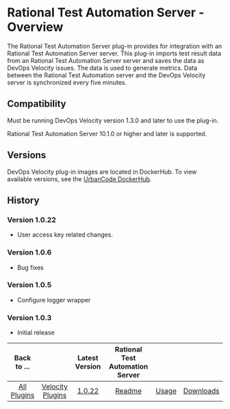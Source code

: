 
# Rational Test Automation Server - Overview

The Rational Test Automation Server plug-in provides for integration with an Rational Test Automation Server server. This plug-in imports test result data from an Rational Test Automation Server server and saves the data as DevOps Velocity issues. The data is used to generate metrics. Data between the Rational Test Automation server and the DevOps Velocity server is synchronized every five minutes.

## Compatibility

Must be running DevOps Velocity version 1.3.0 and later to use the plug-in.

Rational Test Automation Server 10.1.0 or higher and later is supported.

## Versions

DevOps Velocity plug-in images are located in DockerHub. To view available versions, see the [UrbanCode DockerHub](https://hub.docker.com/r/urbancode/ucv-ext-rtas/tags).

## History

### Version 1.0.22

* User access key related changes.

### Version 1.0.6

* Bug fixes

### Version 1.0.5

* Configure logger wrapper

### Version 1.0.3

* Initial release



|Back to ...||Latest Version|Rational Test Automation Server |||
| :---: | :---: | :---: | :---: | :---: | :---: |
|[All Plugins](../../index.md)|[Velocity Plugins](../README.md)|[1.0.22](https://raw.githubusercontent.com/UrbanCode/IBM-UCV-PLUGINS/main/files/ucv-ext-rtas/ucv-ext-rtas-1.0.22.tar.zip)|[Readme](README.md)|[Usage](usage.md)|[Downloads](downloads.md)|
